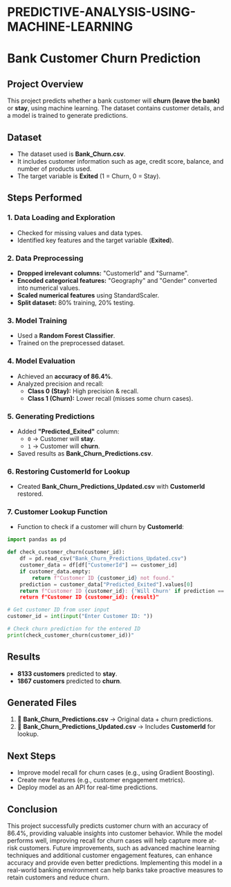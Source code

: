 # PREDICTIVE-ANALYSIS-USING-MACHINE-LEARNING

# **Bank Customer Churn Prediction**

## **Project Overview**
This project predicts whether a bank customer will **churn (leave the bank)** or **stay**, using machine learning. The dataset contains customer details, and a model is trained to generate predictions.

## **Dataset**
- The dataset used is **Bank_Churn.csv**.
- It includes customer information such as age, credit score, balance, and number of products used.
- The target variable is **Exited** (1 = Churn, 0 = Stay).

## **Steps Performed**

### **1. Data Loading and Exploration**
- Checked for missing values and data types.
- Identified key features and the target variable (**Exited**).

### **2. Data Preprocessing**
- **Dropped irrelevant columns:** "CustomerId" and "Surname".
- **Encoded categorical features:** "Geography" and "Gender" converted into numerical values.
- **Scaled numerical features** using StandardScaler.
- **Split dataset:** 80% training, 20% testing.

### **3. Model Training**
- Used a **Random Forest Classifier**.
- Trained on the preprocessed dataset.

### **4. Model Evaluation**
- Achieved an **accuracy of 86.4%**.
- Analyzed precision and recall:
  - **Class 0 (Stay):** High precision & recall.
  - **Class 1 (Churn):** Lower recall (misses some churn cases).

### **5. Generating Predictions**
- Added **"Predicted_Exited"** column:
  - `0` → Customer will **stay**.
  - `1` → Customer will **churn**.
- Saved results as **Bank_Churn_Predictions.csv**.

### **6. Restoring CustomerId for Lookup**
- Created **Bank_Churn_Predictions_Updated.csv** with **CustomerId** restored.

### **7. Customer Lookup Function**
- Function to check if a customer will churn by **CustomerId**:
```python
import pandas as pd

def check_customer_churn(customer_id):
    df = pd.read_csv("Bank_Churn_Predictions_Updated.csv")
    customer_data = df[df["CustomerId"] == customer_id]
    if customer_data.empty:
        return f"Customer ID {customer_id} not found."
    prediction = customer_data["Predicted_Exited"].values[0]
    return f"Customer ID {customer_id}: {'Will Churn' if prediction == 1 else 'Will Stay'}
    return f"Customer ID {customer_id}: {result}"

# Get customer ID from user input
customer_id = int(input("Enter Customer ID: "))

# Check churn prediction for the entered ID
print(check_customer_churn(customer_id))"
```

## **Results**
- **8133 customers** predicted to **stay**.
- **1867 customers** predicted to **churn**.

## **Generated Files**
1. 📂 **Bank_Churn_Predictions.csv** → Original data + churn predictions.
2. 📂 **Bank_Churn_Predictions_Updated.csv** → Includes **CustomerId** for lookup.

## **Next Steps**
- Improve model recall for churn cases (e.g., using Gradient Boosting).
- Create new features (e.g., customer engagement metrics).
- Deploy model as an API for real-time predictions.

## **Conclusion**

This project successfully predicts customer churn with an accuracy of 86.4%, providing valuable insights into customer behavior. While the model performs well, improving recall for churn cases will help capture more at-risk customers. Future improvements, such as advanced machine learning techniques and additional customer engagement features, can enhance accuracy and provide even better predictions. Implementing this model in a real-world banking environment can help banks take proactive measures to retain customers and reduce churn.
